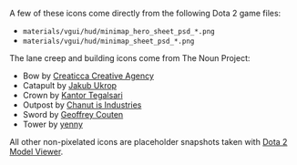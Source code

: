 A few of these icons come directly from the following Dota 2 game files:

- `materials/vgui/hud/minimap_hero_sheet_psd_*.png`
- `materials/vgui/hud/minimap_sheet_psd_*.png`

The lane creep and building icons come from The Noun Project:

- Bow by [Creaticca Creative Agency](https://thenounproject.com/search/?q=bow&i=965394)
- Catapult by [Jakub Ukrop](https://thenounproject.com/search/?q=catapult&i=11879)
- Crown by [Kantor Tegalsari](https://thenounproject.com/search/?q=crown&i=2837749)
- Outpost by [Chanut is Industries](https://thenounproject.com/search/?q=outpost&i=1087800)
- Sword by [Geoffrey Couten](https://thenounproject.com/search/?q=sword&i=384157)
- Tower by [yenny](https://thenounproject.com/search/?q=tower&i=3587371)

All other non-pixelated icons are placeholder snapshots taken with [Dota 2 Model Viewer].

[Dota 2 Model Viewer]: https://github.com/timkurvers/dota2-model-viewer
